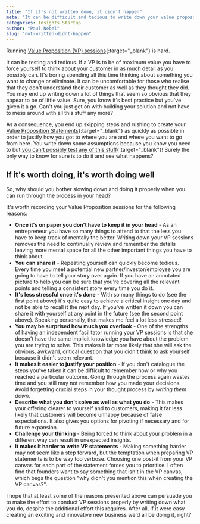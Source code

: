 ```yaml
---
title: "If it's not written down, it didn't happen"
meta: "It can be difficult and tedious to write down your value propositions but it will pay dividends in the end"
categories: Insights Startup
author: "Paul Nebel"
slug: "not-written-didnt-happen"
---
```


Running [Value Proposition (VP) sessions][valueprops]{:target="_blank"} is hard.  

It can be testing and tedious. If a VP is to be of maximum value you have to force yourself to think about your customer in as much detail as you possibly can.  It's boring spending all this time thinking about something you want to change or eliminate. It can be uncomfortable for those who realise that they don't understand their customer as well as they thought they did. You may end up writing down a lot of things that seem so obvious that they appear to be of little value. Sure, you know it's best practice but you've given it a go.  Can't you just get on with building your solution and not have to mess around with all this stuff any more?

As a consequence, you end up skipping steps and rushing to create your [Value Proposition Statements][vpstatements]{:target="_blank"} as quickly as possible in order to justify how you got to where you are and where you want to go from here.  You write down some assumptions because you know you need to but [you can't possibly test any of this stuff][testassumptions]{:target="_blank"}!  Surely the only way to know for sure is to do it and see what happens?

## If it's worth doing, it's worth doing well

So, why should you bother slowing down and doing it properly when you can run through the process in your head?

It's worth recording your Value Proposition sessions for the following reasons:

 - **Once it's on paper you don't have to keep it in your head** - As an entrepreneur you have so many things to attend to that the less you have to keep track of mentally the better.  Writing down your VP sessions removes the need to continually review and remember the details leaving more mental  space for all the other important things you have to think about.
 - **You can share it** - Repeating yourself can quickly become tedious. Every time you meet a potential new partner/investor/employee you are going to have to tell your story over again.  If you have an annotated picture to help you can be sure that you're covering all the relevant points and telling a consistent story every time you do it.
 - **It's less stressful once it's done** - With so many things to do (see the first point above) it's quite easy to achieve a critical insight one day and not be able to recall it the next day.  If you've written it down you can share it with yourself at any point in the future (see the second point above). Speaking personally, that makes me feel a lot less stressed!
 - **You may be surprised how much you overlook** - One of the strengths of having an independent facilitator running your VP sessions is that she doesn't have the same implicit knowledge you have about the problem you are trying to solve.  This makes it far more likely that she will ask the obvious, awkward, critical question that you didn't think to ask yourself because it didn't seem relevant.
 - **It makes it easier to justify your position** - If you don't catalogue the steps you've taken it can be difficult to remember how or why you reached a particular outcome. Going through the process again wastes time and you still may not remember how you made your decisions.  Avoid forgetting crucial steps in your thought process by *writing them down*.
 - **Describe what you don't solve as well as what you do** - This makes your offering clearer to yourself and to customers, making it far less likely that customers will become unhappy because of false expectations.  It also gives you options for pivoting if necessary and for future expansion.
 - **Challenge your thinking** - Being forced to think about your problem in a different way can result in unexpected insights.
 - **It makes it harder to write VP statements** - Making something harder may not seem like a step forward, but the temptation when preparing VP statements is to be way too verbose.  Choosing one post-it from your VP canvas for each part of the statement forces you to prioritise.  I often find that founders want to say something that isn't in the VP canvas, which begs the question "why didn't you mention this when creating the VP canvas?".

I hope that at least some of the reasons presented above can persuade you to make the effort to conduct VP sessions properly by writing down what you do, despite the additional effort this requires.  After all, if it were easy creating an exciting and innovative new business we'd all be doing it, right?

 
 [valueprops]: https://geovation.github.io/what-value-proposition-for
 [vpstatements]: https://geovation.github.io/value-propsition-statement-useful
 [testassumptions]: https://geovation.github.io/why-comes-after-what